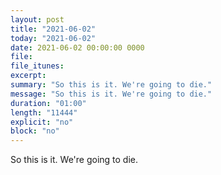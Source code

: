 ```yaml
---
layout: post
title: "2021-06-02"
today: "2021-06-02"
date: 2021-06-02 00:00:00 0000
file:
file_itunes:
excerpt:
summary: "So this is it. We're going to die."
message: "So this is it. We're going to die."
duration: "01:00"
length: "11444"
explicit: "no"
block: "no"
---
```

So this is it. We're going to die.

